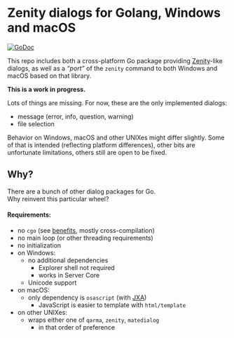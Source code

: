 # Zenity dialogs for Golang, Windows and macOS

[![GoDoc](https://godoc.org/github.com/ncruces/zenity?status.svg)](https://godoc.org/github.com/ncruces/zenity)

This repo includes both a cross-platform Go package providing [Zenity](https://help.gnome.org/users/zenity/)-like dialogs,
as well as a *“port”* of the `zenity` command to both Windows and macOS based on that library.

**This is a work in progress.**

Lots of things are missing.
For now, these are the only implemented dialogs:
* message (error, info, question, warning)
* file selection

Behavior on Windows, macOS and other UNIXes might differ slightly.
Some of that is intended (reflecting platform differences),
other bits are unfortunate limitations,
others still are open to be fixed.

## Why?

There are a bunch of other dialog packages for Go.\
Why reinvent this particular wheel?

#### Requirements:

* no `cgo` (see [benefits](https://dave.cheney.net/2016/01/18/cgo-is-not-go), mostly cross-compilation)
* no main loop (or other threading requirements)
* no initialization
* on Windows:
  * no additional dependencies
    * Explorer shell not required
    * works in Server Core
  * Unicode support
* on macOS:
  * only dependency is `osascript` (with [JXA](https://developer.apple.com/library/archive/releasenotes/InterapplicationCommunication/RN-JavaScriptForAutomation/Articles/Introduction.html))
    * JavaScript is easier to template with `html/template`
* on other UNIXes:
  * wraps either one of `qarma`, `zenity`, `matedialog`
    * in that order of preference
